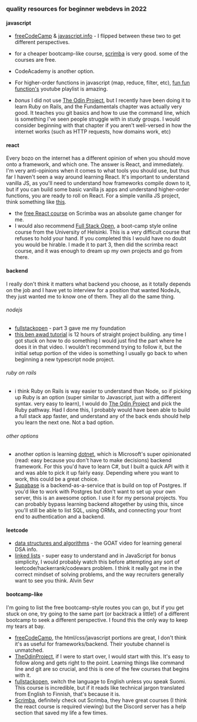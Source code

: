 ### quality resources for beginner webdevs in 2022

#### javascript

- [freeCodeCamp](https://freecodecamp.org) & [javascript.info](https://javascript.info) - I flipped between these two to get different perspectives.
- for a cheaper bootcamp-like course, [scrimba](https://scrimba.com) is very good. some of the courses are free.
- CodeAcademy is another option.
- For higher-order functions in javascript (map, reduce, filter, etc), [fun fun function's](https://www.youtube.com/watch?v=BMUiFMZr7vk&list=PL0zVEGEvSaeEd9hlmCXrk5yUyqUag-n84) youtube playlist is amazing.

- _bonus_ I did not use [The Odin Project](https://theodinproject.com), but I recently have been doing it to learn Ruby on Rails, and the Fundamentals chapter was actually very good. It teaches you git basics and how to use the command line, which is something I've seen people struggle with in study groups. I would consider beginning with that chapter if you aren't well-versed in how the internet works (such as HTTP requests, how domains work, etc)

#### react

Every bozo on the internet has a different opinion of when you should move onto a framework, and which one. The answer is React, and immediately. I'm very anti-opinions when it comes to what tools you should use, but thus far I haven't seen a way around learning React. It's important to understand vanilla JS, as you'll need to understand how frameworks compile down to it, but if you can build some basic vanilla js apps and understand higher-order functions, you are ready to roll on React. For a simple vanilla JS project, think something like [this](https://codepen.io/timhansher/pen/poWZbbK).

- the [free React course](https://scrimba.com/learn/learnreact) on Scrimba was an absolute game changer for me.
- I would also recommend [Full Stack Open](https://fullstackopen.com), a boot-camp style online course from the University of Helsinki. This is a very difficult course that refuses to hold your hand. If you completed this I would have no doubt you would be hirable. I made it to part 3, then did the scrimba react course, and it was enough to dream up my own projects and go from there.

#### backend

I really don't think it matters what backend you choose, as it totally depends on the job and I have yet to interview for a position that wanted NodeJs, they just wanted me to know one of them. They all do the same thing.

###### nodejs

- [fullstackopen](https://fullstackopen.com) - part 3 gave me my foundation
- [this ben awad tutorial](https://www.youtube.com/watch?v=I6ypD7qv3Z8) is 12 hours of straight project building. any time I got stuck on how to do something I would just find the part where he does it in that video. I wouldn't recommend trying to follow it, but the initial setup portion of the video is something I usually go back to when beginning a new typescript node project.

###### ruby on rails

- i think Ruby on Rails is way easier to understand than Node, so if picking up Ruby is an option (super similar to Javascript, just with a different syntax. very easy to learn), I would do [The Odin Project](https://theodinproject.com) and pick the Ruby pathway. Had I done this, I probably would have been able to build a full stack app faster, and understand any of the back ends should help you learn the next one. Not a bad option.

###### other options

- another option is learning [dotnet](https://dotnet.microsoft.com/en-us/), which is Microsoft's super opinionated (read: easy because you don't have to make decisions) backend framework. For this you'd have to learn C#, but I built a quick API with it and was able to pick it up fairly easy. Depending where you want to work, this could be a great choice.
- [Supabase](https://supabase.com) is a backend-as-a-service that is build on top of Postgres. If you'd like to work with Postgres but don't want to set up your own server, this is an awesome option. I use it for my personal projects. You can probably bypass learning backend altogether by using this, since you'll still be able to list SQL, using ORMs, and connecting your front end to authentication and a backend.

#### leetcode

- [data structures and algorithms](https://www.youtube.com/watch?v=8hly31xKli0) - the GOAT video for learning general DSA info.
- [linked lists](https://www.youtube.com/watch?v=Hj_rA0dhr2I) - super easy to understand and in JavaScript for bonus simplicity, I would probably watch this before attempting any sort of leetcode/hackerrank/codewars problem. I think it really got me in the correct mindset of solving problems, and the way recruiters generally want to see you think. Alvin 5evr

#### bootcamp-like

I'm going to list the free bootcamp-style routes you can go, but if you get stuck on one, try going to the same part (or backtrack a little!) of a different bootcamp to seek a different perspective. I found this the only way to keep my tears at bay.

- [freeCodeCamp](https://freecodecamp.org), the html/css/javascript portions are great, I don't think it's as useful for frameworks/backend. Their youtube channel is unmatched.
- [TheOdinProject](https://theodinproject.com), if I were to start over, I would start with this. It's easy to follow along and gets right to the point. Learning things like command line and git are so crucial, and this is one of the few courses that begins with it.
- [fullstackopen](https://fullstackopen.org), switch the language to English unless you speak Suomi. This course is incredible, but if it reads like technical jargon translated from English to Finnish, that's because it is.
- [Scrimba](https://scrimba.com), definitely check out Scrimba, they have great courses (I think the react course is required viewing) but the Discord server has a help section that saved my life a few times.
